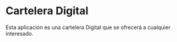 # Cartelera Digital

Esta aplicación es una cartelera Digital que se ofrecerá a cualquier interesado.

